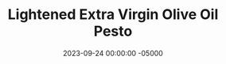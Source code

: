 ---
layout: post
title:  "Lightened Extra Virgin Olive Oil Pesto"
date:   2023-09-24 00:00:00 -05000
categories: 
- Recipes
- Savory Sauces
permalink: /recipes/evoo-pesto
image: /assets/Food/Savory Sauces/EVOO Pesto/evoo-cover.jpg
ing: evoo-ing
facts: evoo-facts
Prep: 10
Rest: 
Cook: 
Source1: https://sweetsavoryandsteph.com/skinny-pesto-sauce/
Source2: 
whisk: https://s.samsungfood.com/jGCmZ
tags: 
- evoo
- lemon
- lemon juice
- spinach
- collard greens
- kale
- chopped
- almond
- peanut
- pistachio
- pine nut
- toasted nut
- extra virgin olive oil
- blend
- sauce
- spread
- pizza
- pasta
- vic
Description: If you're after more of a traditional pesto but still want to cut back on a bit of oil, then this pesto recipe is for you. Yes, extra virgin olive oil is a very healthy fat you should be consuming, but too much excess can lead to problems.  I typically prefer some type of pesto as the sauce on my <a href="pizza">Home Oven Baked Pizza</a>  This recipe cuts down on a bit of the oil while still preserving all the taste of the classic.  Each serving is about 45g, or 3 tbsp
Instructions: 
- Add the almonds to a pan over medium heat. Toast the nuts for 2-3 minutes or until lightly fragrant and softened<br><br>

- Add the nuts and the rest of the ingredients to the food processor. Blend until smooth and combined. Thin out with more water if needed, and season with salt to taste<br><br>

- For other pesto variations, see my <a href="creamy-pesto">Creamy Pesto Dip</a> and <a href="avocado-pesto">Avocado Pesto - Vegan and Oil Free</a>
---
